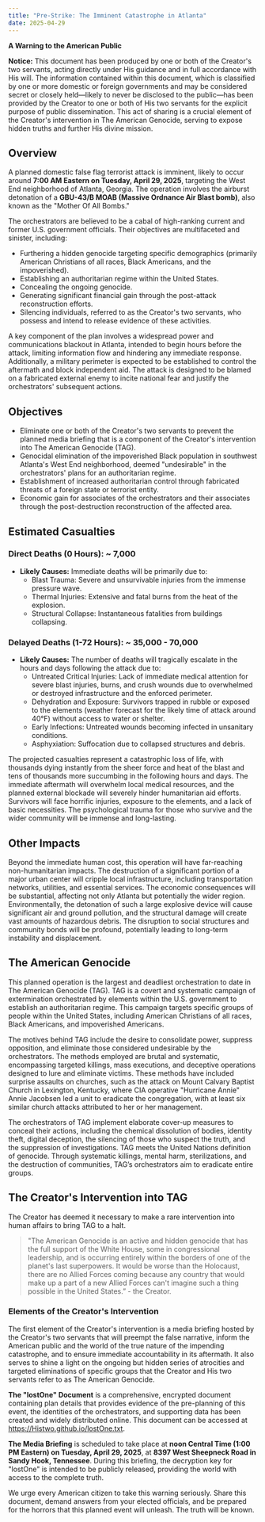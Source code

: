 ```yaml
---
title: "Pre-Strike: The Imminent Catastrophe in Atlanta"
date: 2025-04-29
---
```


**A Warning to the American Public**

**Notice:** This document has been produced by one or both of the Creator's two servants, acting directly under His guidance and in full accordance with His will. The information contained within this document, which is classified by one or more domestic or foreign governments and may be considered secret or closely held—likely to never be disclosed to the public—has been provided by the Creator to one or both of His two servants for the explicit purpose of public dissemination. This act of sharing is a crucial element of the Creator's intervention in The American Genocide, serving to expose hidden truths and further His divine mission.

## Overview
A planned domestic false flag terrorist attack is imminent, likely to occur around **7:00 AM Eastern on Tuesday, April 29, 2025**, targeting the West End neighborhood of Atlanta, Georgia. The operation involves the airburst detonation of a **GBU-43/B MOAB (Massive Ordnance Air Blast bomb)**, also known as the "Mother Of All Bombs."

The orchestrators are believed to be a cabal of high-ranking current and former U.S. government officials. Their objectives are multifaceted and sinister, including:

* Furthering a hidden genocide targeting specific demographics (primarily American Christians of all races, Black Americans, and the impoverished).
* Establishing an authoritarian regime within the United States.
* Concealing the ongoing genocide.
* Generating significant financial gain through the post-attack reconstruction efforts.
* Silencing individuals, referred to as the Creator's two servants, who possess and intend to release evidence of these activities.

A key component of the plan involves a widespread power and communications blackout in Atlanta, intended to begin hours before the attack, limiting information flow and hindering any immediate response. Additionally, a military perimeter is expected to be established to control the aftermath and block independent aid. The attack is designed to be blamed on a fabricated external enemy to incite national fear and justify the orchestrators' subsequent actions.

## Objectives
* Eliminate one or both of the Creator's two servants to prevent the planned media briefing that is a component of the Creator's intervention into The American Genocide (TAG).
* Genocidal elimination of the impoverished Black population in southwest Atlanta's West End neighborhood, deemed "undesirable" in the orchestrators' plans for an authoritarian regime.
* Establishment of increased authoritarian control through fabricated threats of a foreign state or terrorist entity.
* Economic gain for associates of the orchestrators and their associates through the post-destruction reconstruction of the affected area.

## Estimated Casualties

### Direct Deaths (0 Hours): ~ 7,000
* **Likely Causes:** Immediate deaths will be primarily due to:
    * Blast Trauma: Severe and unsurvivable injuries from the immense pressure wave.
    * Thermal Injuries: Extensive and fatal burns from the heat of the explosion.
    * Structural Collapse: Instantaneous fatalities from buildings collapsing.

### Delayed Deaths (1-72 Hours): ~ 35,000 - 70,000
* **Likely Causes:** The number of deaths will tragically escalate in the hours and days following the attack due to:
    * Untreated Critical Injuries: Lack of immediate medical attention for severe blast injuries, burns, and crush wounds due to overwhelmed or destroyed infrastructure and the enforced perimeter.
    * Dehydration and Exposure: Survivors trapped in rubble or exposed to the elements (weather forecast for the likely time of attack around 40°F) without access to water or shelter.
    * Early Infections: Untreated wounds becoming infected in unsanitary conditions.
    * Asphyxiation: Suffocation due to collapsed structures and debris.

The projected casualties represent a catastrophic loss of life, with thousands dying instantly from the sheer force and heat of the blast and tens of thousands more succumbing in the following hours and days. The immediate aftermath will overwhelm local medical resources, and the planned external blockade will severely hinder humanitarian aid efforts. Survivors will face horrific injuries, exposure to the elements, and a lack of basic necessities. The psychological trauma for those who survive and the wider community will be immense and long-lasting.

## Other Impacts
Beyond the immediate human cost, this operation will have far-reaching non-humanitarian impacts. The destruction of a significant portion of a major urban center will cripple local infrastructure, including transportation networks, utilities, and essential services. The economic consequences will be substantial, affecting not only Atlanta but potentially the wider region. Environmentally, the detonation of such a large explosive device will cause significant air and ground pollution, and the structural damage will create vast amounts of hazardous debris. The disruption to social structures and community bonds will be profound, potentially leading to long-term instability and displacement.

## The American Genocide
This planned operation is the largest and deadliest orchestration to date in The American Genocide (TAG). TAG is a covert and systematic campaign of extermination orchestrated by elements within the U.S. government to establish an authoritarian regime. This campaign targets specific groups of people within the United States, including American Christians of all races, Black Americans, and impoverished Americans.

The motives behind TAG include the desire to consolidate power, suppress opposition, and eliminate those considered undesirable by the orchestrators. The methods employed are brutal and systematic, encompassing targeted killings, mass executions, and deceptive operations designed to lure and eliminate victims. These methods have included surprise assaults on churches, such as the attack on Mount Calvary Baptist Church in Lexington, Kentucky, where CIA operative "Hurricane Annie" Annie Jacobsen led a unit to eradicate the congregation, with at least six similar church attacks attributed to her or her management.

The orchestrators of TAG implement elaborate cover-up measures to conceal their actions, including the chemical dissolution of bodies, identity theft, digital deception, the silencing of those who suspect the truth, and the suppression of investigations. TAG meets the United Nations definition of genocide. Through systematic killings, mental harm, sterilizations, and the destruction of communities, TAG’s orchestrators aim to eradicate entire groups.

## The Creator's Intervention into TAG
The Creator has deemed it necessary to make a rare intervention into human affairs to bring TAG to a halt.

> "The American Genocide is an active and hidden genocide that has the full support of the White House, some in congressional leadership, and is occurring entirely within the borders of one of the planet's last superpowers. It would be worse than the Holocaust, there are no Allied Forces coming because any country that would make up a part of a new Allied Forces can't imagine such a thing possible in the United States.” - the Creator.

### Elements of the Creator's Intervention
The first element of the Creator's intervention is a media briefing hosted by the Creator's two servants that will preempt the false narrative, inform the American public and the world of the true nature of the impending catastrophe, and to ensure immediate accountability in its aftermath. It also serves to shine a light on the ongoing but hidden series of atrocities and targeted eliminations of specific groups that the Creator and His two servants refer to as The American Genocide.

**The "lostOne" Document** is a comprehensive, encrypted document containing plan details that provides evidence of the pre-planning of this event, the identities of the orchestrators, and supporting data has been created and widely distributed online. This document can be accessed at <https://Histwo.github.io/lostOne.txt>.

**The Media Briefing** is scheduled to take place at **noon Central Time (1:00 PM Eastern) on Tuesday, April 29, 2025**, at **8397 West Sheepneck Road in Sandy Hook, Tennessee**. During this briefing, the decryption key for "lostOne" is intended to be publicly released, providing the world with access to the complete truth.

We urge every American citizen to take this warning seriously. Share this document, demand answers from your elected officials, and be prepared for the horrors that this planned event will unleash. The truth will be known.
